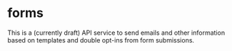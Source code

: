 # forms

This is a (currently draft) API service to send emails and other information based on templates and double opt-ins from form submissions.